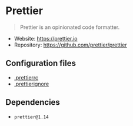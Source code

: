 # Prettier

> Prettier is an opinionated code formatter.

- Website: https://prettier.io
- Repository: https://github.com/prettier/prettier

## Configuration files

- [.prettierrc](./.prettierrc)
- [.prettierignore](./.prettierignore)

## Dependencies

- `prettier@1.14`
